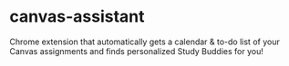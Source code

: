 # canvas-assistant
Chrome extension that automatically gets a calendar &amp; to-do list of your Canvas assignments and finds personalized Study Buddies for you!
